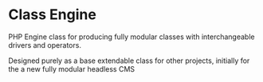 # Class Engine
PHP Engine class for producing fully modular classes with interchangeable drivers and operators.

Designed purely as a base extendable class for other projects, initially for the a new fully modular headless CMS
